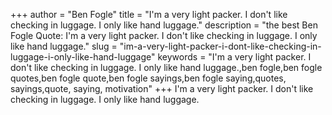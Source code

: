 +++
author = "Ben Fogle"
title = "I'm a very light packer. I don't like checking in luggage. I only like hand luggage."
description = "the best Ben Fogle Quote: I'm a very light packer. I don't like checking in luggage. I only like hand luggage."
slug = "im-a-very-light-packer-i-dont-like-checking-in-luggage-i-only-like-hand-luggage"
keywords = "I'm a very light packer. I don't like checking in luggage. I only like hand luggage.,ben fogle,ben fogle quotes,ben fogle quote,ben fogle sayings,ben fogle saying,quotes, sayings,quote, saying, motivation"
+++
I'm a very light packer. I don't like checking in luggage. I only like hand luggage.
